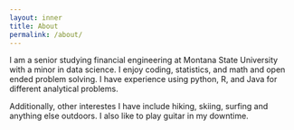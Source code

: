 ```yaml
---
layout: inner
title: About
permalink: /about/
---
```


I am a senior studying financial engineering at Montana State University with a minor in data science. I enjoy coding, statistics, and math and open ended problem solving. I have experience using python, R, and Java for different analytical problems.

Additionally, other interestes I have include hiking, skiing, surfing and anything else outdoors. I also like to play guitar in my downtime. 